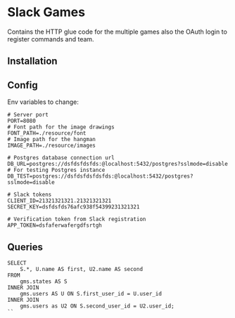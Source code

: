 
# Slack Games

Contains the HTTP glue code for the multiple games also the OAuth login to register
commands and team.

## Installation

## Config

Env variables to change:

```
# Server port
PORT=8080
# Font path for the image drawings
FONT_PATH=./resource/font
# Image path for the hangman
IMAGE_PATH=./resource/images

# Postgres database connection url
DB_URL=postgres://dsfdsfdsfds:@localhost:5432/postgres?sslmode=disable
# For testing Postgres instance
DB_TEST=postgres://dsfdsfdsfdsfds:@localhost:5432/postgres?sslmode=disable

# Slack tokens
CLIENT_ID=21321321321.21321321321
SECRET_KEY=dsfdsfds76afc938f54399231321321

# Verification token from Slack registration
APP_TOKEN=dsfaferwafergdfsrtgh
```

## Queries
```
SELECT
    S.*, U.name AS first, U2.name AS second
FROM
    gms.states AS S
INNER JOIN
    gms.users AS U ON S.first_user_id = U.user_id
INNER JOIN
    gms.users as U2 ON S.second_user_id = U2.user_id;
``
